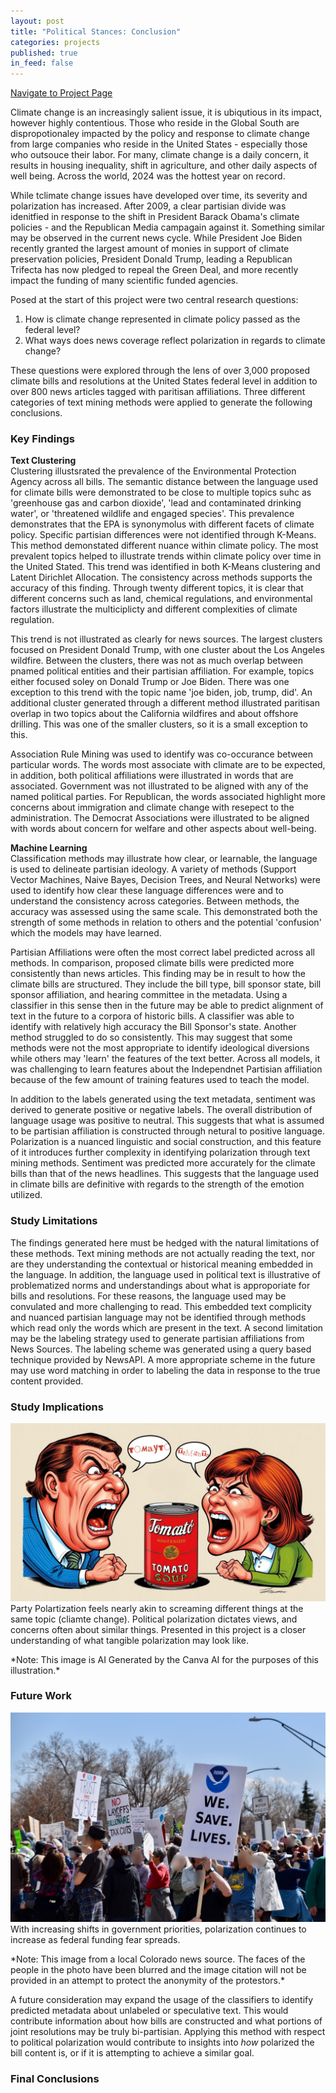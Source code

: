 ```yaml
---
layout: post
title: "Political Stances: Conclusion"
categories: projects
published: true
in_feed: false
---
```

 <section>
    <div class="row">
        <div class="col-6 col-12-small">
            <ul class="actions" style="display: flex; gap: 10px; list-style: none; padding: 0;">
                <li><a href="https://nataliermcastro.github.io/projects/2025/01/14/political-stances.html" class="button fit small">Navigate to Project Page</a></li>
            </ul>
        </div>
    </div> 
</section> 

Climate change is an increasingly salient issue, it is ubiqutious in its impact, however highly contentious. Those who reside in the Global South are dispropotionaley impacted by the policy and response to climate change from large companies who reside in the United States - especially those who outsouce their labor. For many, climate change is a daily concern, it results in housing inequality, shift in agriculture, and other daily aspects of well being. Across the world, 2024 was the hottest year on record. 

While tclimate change issues have developed over time, its severity and polarization has increased. After 2009, a clear partisian divide was idenitfied in response to the shift in President Barack Obama's climate policies - and the Republican Media campagain against it. Something similar may be observed in the current news cycle. While President Joe Biden recently granted the largest amount of monies in support of climate preservation policies, President Donald Trump, leading a Republican Trifecta has now pledged to repeal the Green Deal, and more recently impact the funding of many scientific funded agencies.

Posed at the start of this project were two central research questions:
1. How is climate change represented in climate policy passed as the federal level?
2. What ways does news coverage reflect polarization in regards to climate change?

These questions were explored through the lens of over 3,000 proposed climate bills and resolutions at the United States federal level in addition to over 800 news articles tagged with paritisan affiliations. Three different categories of text mining methods were applied to generate the following conclusions. 

### Key Findings

**Text Clustering**  
Clustering illustsrated the prevalence of the Environmental Protection Agency across all bills. The semantic distance between the language used for climate bills were demonstrated to be close to multiple topics suhc as 'greenhouse gas and carbon dioxide', 'lead and contaminated drinking water', or 'threatened wildlife and engaged species'. This prevalence demonstrates that the EPA is synonymolus with different facets of climate policy. Specific partisian differences were not identified through K-Means. This method demonstated different nuance within climate policy. The most prevalent topics helped to illustrate trends within climate policy over time in the United Stated. This trend was identified in both K-Means clustering and Latent Dirichlet Allocation. The consistency across methods supports the accuracy of this finding. Through twenty different topics, it is clear that different concerns such as land, chemical regulations, and environmental factors illustrate the multiciplicty and different complexities of climate regulation. 

This trend is not illustrated as clearly for news sources. The largest clusters focused on President Donald Trump, with one cluster about the Los Angeles wildfire. Between the clusters, there was not as much overlap  between pnamed political entities and their partisian affiliation. For example, topics either focused soley on Donald Trump or Joe Biden. There was one exception to this trend with the topic name 'joe biden, job, trump, did'. An additional cluster generated through a different method illustrated paritisan overlap in two topics about the California wildfires and about offshore drilling. This was one of the smaller clusters, so it is a small exception to this. 

Association Rule Mining was used to identify was co-occurance between particular words. The words most associate with climate are to be expected, in addition, both political affiliations were illustrated in words that are associated. Government was not illustrated to be aligned with any of the named political parties. For Republican, the words associated highlight more concerns about immigration and climate change with resepect to the administration. The Democrat Associations were illustrated to be aligned with words about concern for welfare and other aspects about well-being.

**Machine Learning**  
Classification methods may illustrate how clear, or learnable, the language is used to delineate partisian ideology. A variety of methods (Support Vector Machines, Naive Bayes, Decision Trees, and Neural Networks) were used to identify how clear these language differences were and to understand the consistency across categories. Between methods, the accuracy was assessed using the same scale. This demonstrated both the strength of some methods in relation to others and the potential 'confusion' which the models may have learned.

Partisian Affiliations were often the most correct label predicted across all methods. In comparison, proposed climate bills were predicted more consistently than news articles. This finding may be in result to how the climate bills are structured. They include the bill type, bill sponsor state, bill sponsor affiliation, and hearing committee in the metadata. Using a classifier in this sense then in the future may be able to predict alignment of text in the future to a corpora of historic bills. A classifier was able to identify with relatively high accuracy the Bill Sponsor's state. Another method struggled to do so consistently. This may suggest that some methods were not the most appropriate to identify ideological diversions while others may 'learn' the features of the text better. Across all models, it was challenging to learn features about the Independnet Partisian affiliation because of the few amount of training features used to teach the model.

In addition to the labels generated using the text metadata, sentiment was derived to generate positive or negative labels. The overall distribution of language usage was positive to neutral. This suggests that what is assumed to be partisian affiliation is constructed through netural to positive language. Polarization is a nuanced linguistic and social construction, and this feature of it introduces further complexity in identifying polarization through text mining methods. Sentiment was predicted more accurately for the climate bills than that of the news headlines. This suggests that the language used in climate bills are definitive with regards to the strength of the emotion utilized. 

### Study Limitations

The findings generated here must be hedged with the natural limitations of these methods. Text mining methods are not actually reading the text, nor are they understanding the contextual or historical meaning embedded in the language. In addition, the language used in political text is illustrative of problematized norms and understandings about what is approporiate for bills and resolutions. For these reasons, the language used may be convulated and more challenging to read. This embedded text complicity and nuanced partisian language may not be identified through methods which read only the words which are present in the text. A second limitation may be the labeling strategy used to generate partisian affiliations from News Sources. The labeling scheme was generated using a query based technique provided by NewsAPI. A more appropriate scheme in the future may use word matching in order to labeling the data in response to the true content provided. 


### Study Implications
<section>
		<p><span class="image right"><img src="/assets/images/TOMAYTO.png" alt="Two people in characicture drawings yelling at a can of tomato soup. One has the pronunciation 'tomayto' the other 'tomahto'."  /></span> Party Polartization feels nearly akin to screaming different things at the same topic (cliamte change). Political polarization dictates views, and concerns often about similar things. Presented in this project is a closer understanding of what tangible polarization may look like. </p>
	</section>
*Note: This image is AI Generated by the Canva AI for the purposes of this illustration.*



### Future Work
<section>
		<p><span class="image fit"><img src="/assets/images/climate-protest.jpg" alt="People holding up protest signs. One has a large print of the NOAA logo and says 'we save lives'."  /></span> With increasing shifts in government priorities, polarization continues to increase as federal funding fear spreads.</p>
	</section>
*Note: This image from a local Colorado news source. The faces of the people in the photo have been blurred and the image citation will not be provided in an attempt to protect the anonymity of the protestors.*

A future consideration may expand the usage of the classifiers to identify predicted metadata about unlabeled or speculative text. This would contribute information about how bills are constructed and what portions of joint resolutions may be truly bi-partisian. Applying this method with respect to political polarization would contribute to insights into *how* polarized the bill content is, or if it is attempting to achieve a similar goal. 

### Final Conclusions
